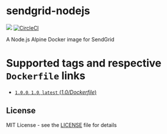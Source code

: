 # sendgrid-nodejs
[![](https://images.microbadger.com/badges/image/peterevans/sendgrid-nodejs.svg)](https://microbadger.com/images/peterevans/sendgrid-nodejs)
[![CircleCI](https://circleci.com/gh/peter-evans/sendgrid-nodejs-docker/tree/master.svg?style=svg)](https://circleci.com/gh/peter-evans/sendgrid-nodejs-docker/tree/master)

A Node.js Alpine Docker image for SendGrid

# Supported tags and respective `Dockerfile` links

- [`1.0.0`, `1.0`, `latest`  (*1.0/Dockerfile*)](https://github.com/peter-evans/sendgrid-nodejs-docker/tree/master)

## License

MIT License - see the [LICENSE](LICENSE) file for details